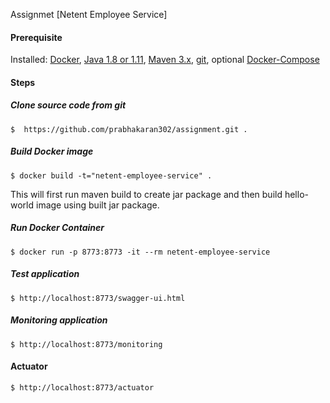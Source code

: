 Assignmet [Netent Employee Service]

#### Prerequisite

Installed: [Docker](https://www.docker.com/), [Java 1.8 or 1.11](https://www.oracle.com/technetwork/java/javase/overview/index.html), [Maven 3.x](https://maven.apache.org/install.html), [git](https://www.digitalocean.com/community/tutorials/how-to-contribute-to-open-source-getting-started-with-git), optional [Docker-Compose](https://docs.docker.com/compose/install/)

#### Steps

##### Clone source code from git
```
$  https://github.com/prabhakaran302/assignment.git .
```

##### Build Docker image
```
$ docker build -t="netent-employee-service" .
```
This will first run maven build to create jar package and then build hello-world image using built jar package.

##### Run Docker Container
```
$ docker run -p 8773:8773 -it --rm netent-employee-service
```

##### Test application

```
$ http://localhost:8773/swagger-ui.html
```

##### Monitoring application
```
$ http://localhost:8773/monitoring
```

#### Actuator
```
$ http://localhost:8773/actuator
```